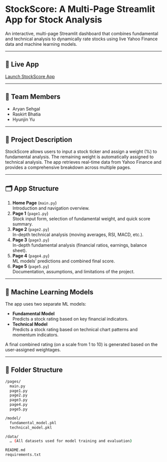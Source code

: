 # StockScore: A Multi-Page Streamlit App for Stock Analysis

An interactive, multi-page Streamlit dashboard that combines fundamental and technical analysis to dynamically rate stocks using live Yahoo Finance data and machine learning models.

---

## 🚀 Live App  
[Launch StockScore App](#)  

---

## 👥 Team Members
- Aryan Sehgal  
- Raskirt Bhatia  
- Hyunjin Yu  

---

## 📝 Project Description
StockScore allows users to input a stock ticker and assign a weight (%) to fundamental analysis. The remaining weight is automatically assigned to technical analysis. The app retrieves real-time data from Yahoo Finance and provides a comprehensive breakdown across multiple pages.

---

## 🗂 App Structure
1. **Home Page** (`main.py`)  
   Introduction and navigation overview.  
2. **Page 1** (`page1.py`)  
   Stock input form, selection of fundamental weight, and quick score summary.  
3. **Page 2** (`page2.py`)  
   In-depth technical analysis (moving averages, RSI, MACD, etc.).  
4. **Page 3** (`page3.py`)  
   In-depth fundamental analysis (financial ratios, earnings, balance sheet).  
5. **Page 4** (`page4.py`)  
   ML models’ predictions and combined final score.  
6. **Page 5** (`page5.py`)  
   Documentation, assumptions, and limitations of the project.  

---

## 🤖 Machine Learning Models
The app uses two separate ML models:

- **Fundamental Model**  
  Predicts a stock rating based on key financial indicators.  
- **Technical Model**  
  Predicts a stock rating based on technical chart patterns and momentum indicators.  

A final combined rating (on a scale from 1 to 10) is generated based on the user-assigned weightages.

---

## 📁 Folder Structure
```bash
/pages/
  main.py
  page1.py
  page2.py
  page3.py
  page4.py
  page5.py

/model/
  fundamental_model.pkl
  technical_model.pkl

/data/
  … (All datasets used for model training and evaluation)

README.md
requirements.txt
